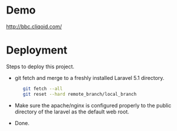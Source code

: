 # Demo
http://bbc.cliqoid.com/

# Deployment

Steps to deploy this project.

  - git fetch and merge to a freshly installed Laravel 5.1 directory.
      ```sh
         git fetch --all
         git reset --hard remote_branch/local_branch
      ```
  
  - Make sure the apache/nginx is configured properly to the public directory of the laravel as the default web root. 
  - Done.
  

  

